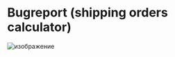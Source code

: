 # Bugreport (shipping orders calculator)
![изображение](https://user-images.githubusercontent.com/84504889/119936708-42190b00-bf92-11eb-8802-9d46712b02c3.png)

